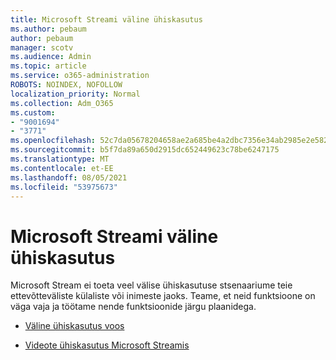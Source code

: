 ```yaml
---
title: Microsoft Streami väline ühiskasutus
ms.author: pebaum
author: pebaum
manager: scotv
ms.audience: Admin
ms.topic: article
ms.service: o365-administration
ROBOTS: NOINDEX, NOFOLLOW
localization_priority: Normal
ms.collection: Adm_O365
ms.custom:
- "9001694"
- "3771"
ms.openlocfilehash: 52c7da05678204658ae2a685be4a2dbc7356e34ab2985e2e5821972c7d96ebf4
ms.sourcegitcommit: b5f7da89a650d2915dc652449623c78be6247175
ms.translationtype: MT
ms.contentlocale: et-EE
ms.lasthandoff: 08/05/2021
ms.locfileid: "53975673"
---
```

# <a name="microsoft-stream-external-sharing"></a>Microsoft Streami väline ühiskasutus

Microsoft Stream ei toeta veel välise ühiskasutuse stsenaariume teie ettevõtteväliste külaliste või inimeste jaoks. Teame, et neid funktsioone on väga vaja ja töötame nende funktsioonide järgu plaanidega.

- [Väline ühiskasutus voos](https://docs.microsoft.com/stream/portal-share-video#external-sharing)

- [Videote ühiskasutus Microsoft Streamis](https://docs.microsoft.com/stream/portal-share-video)
